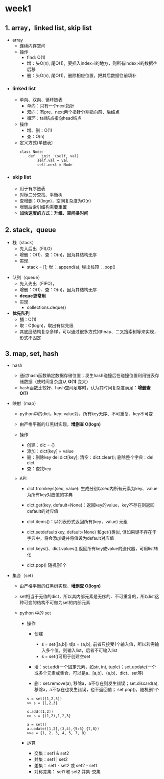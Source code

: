 # **week1**
## 1. array，linked list, skip list
- array
    - 连续内存空间
    - 操作
        - find: O(1)
        - 增：头O(n), 尾O(1)，要插入index=i的地方，则所有index>i的数据往后移
        - 删：头O(n), 尾O(1)，删除相应位置，把其后数据往前填补
 - ### linked list
    - 单向、双向、循环链表
        * 单向：只有一个next指针
        * 双向：有pre、next两个指针分别指向前、后结点
        * 循环：tail结点指向head结点
    - 操作
        * 增、删：O(1)
        * 查：O(n)
    - 定义方式(单链表)
        ```
        class Node:
            def __init__(self, val)
                self.val = val
                self.next = Node
        ```
- ### skip list    
    - 用于有序链表
    - 对标二分查找、平衡树
    - 查增删：O(logn)，空间复杂度为O(n)
    - 增删后索引结构需要重置
    - **加快速度的方式：升维、空间换时间**

## 2. stack，queue
- 栈（stack）
   - 先入后出（FILO）
   - 增删：O(1)、查：O(n)，因为其结构无序
   * 实现
        * stack = []; 增：.append(a); 弹出栈顶：.pop()


* 队列（queue）
    - 先入先出（FIFO），
    - 增删：O(1)、查：O(n)，因为其结构无序
    - **deque更常用**
    * 实现
        * collections.deque()
* **优先队列**
    * 插：O(1)
    * 取：O(logn)，取出有优先级
    * 其底层结构复杂多样，可以通过很多方式如heap、二叉搜索树等来实现，形式不固定

## 3. map, set, hash
* hash
    * 通过hash函数确定数据存储位置；发生hash碰撞后在碰撞位置利用链表存储数据（使时间复杂度从 **O(1)** 变大）
    * hash函数比较好、hash空间足够时，认为其时间复杂度满足：**增删查 O(1)**
* 映射（map）

    * python中的dict，key: value对，所有key无序、不可重复、key不可变

    * 由严格平衡的红黑树实现，**增删查 O(logn)**

    * 操作
        * 创建：dic = {}
        * 添加：dict[key] = value
        * 删：删除key del dict[key]; 清空：dict.clear(); 删除整个字典：del dict
        * 查：查找key
    * API
        * dict.fromkeys(seq, value): 生成分别以seq内所有元素为key、value为所有key对应值的字典

        * dict.get(key, default=None)：返回key的value，key不存在则返回default的对应值

        * dict.items()：以列表形式返回所有(key，value) 元组

        * dict.setdefault(key, default=None) 和get()类似, 但如果键不存在于字典中，将会添加键并将值设为default对应值

        * dict.keys()、dict.values(),返回所有key或value的迭代器，可用list转化

        * dict.pop() 随机删1个

* 集合（set）

  * 由严格平衡的红黑树实现，**增删查 O(logn)**

  * set相当于无值的dict，所以其内部元素是无序的、不可重复的，所以list这种可变的结构不可做为set的内部元素

  * python 中的 set
    * 操作
        * 创建
            * s = set([a,b]) 或s = {a,b}, 前者只接受1个输入值，所以若需输入多个值，则输入list，后者不可输入list
            * s = set()可用于创建空set
        * 增：set.add(一个固定元素，如str, int, tuple)；set.update(一个或多个元素或集合，可以是a、[a,b]、(a,b)、dict、set等)

        * 删：set.remove(a), 移除a，a不存在则发生错误；set.discard(a), 移除a，a不存在也发生错误，也不返回值； set.pop()，随机删1个

        ```
        s = set([1,2,3])
        >> s = {1,2,3}

        s.add((1,2))
        >> s = {(1,2),1,2,3}

        a = set()
        a.update([1,2],(3,4),{5:6},{7,8})
        >>a = {1, 2, 3, 4, 5, 7, 8}

        ```
    
    * 运算
        * 交集：set1 & set2
        * 并集：set1 | set2
        * 差集： set1 - set2 或 set2 - set1
        * 对称差集： set1 和 set2 并集-交集

